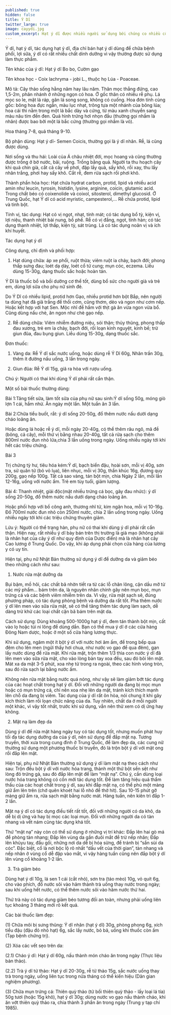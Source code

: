 ```yaml
---
published: true
hidden: false
title: Ý Dĩ
twitter_large: true
image: cayydi.jpg
custom_excerpt: Hạt ý dĩ được nhiều người sử dụng bới chúng co nhiều công dụng và giầu chất dinh dưỡng hơn gao.
---
```


Ý dĩ, hạt ý dĩ, tác dụng hạt ý dĩ, địa chỉ bán hạt ý dĩ dùng để chữa bệnh phổi, lợi sữa, ý dĩ có rất nhiều chất dinh dưỡng vì vậy thường được sử dụng làm thực phẩm.

Tên khác của ý dĩ: Hạt ý dĩ  Bo bo, Cườm gạo

Tên khoa học - Coix lachryma - jobi L., thuộc họ Lúa - Poaceae.

Mô tả: Cây thảo sống hằng năm hay lâu năm. Thân mọc thẳng đứng, cao 1,5-2m, phân nhánh ở những ngọn có hoa. Ở gốc thân có nhiều rễ phụ. Lá mọc so le, mặt lá ráp, gân lá song song, không có cuống. Hoa đơn tính cùng gốc: bông hoa đực ngắn, màu lục nhạt, trông tựa một nhánh của bông lúa; hoa cái thì nằm trong một lá bắc dày và cứng, từ màu xanh chuyển sang màu nâu tím đến đen. Quả hình trứng hơi nhọn đầu (thường gọi nhầm là nhân) được bao bởi một lá bắc cứng (thường gọi nhầm là vỏ).

Hoa tháng 7-8, quả tháng 9-10.

Bộ phận dùng: Hạt ý dĩ- Semen Coicis, thường gọi là ý dĩ nhân. Rễ, lá cũng được dùng.

Nơi sống và thu hái: Loài của Á châu nhiệt đới, mọc hoang và cũng thường được trồng ở bờ nước, bãi, ruộng. Trồng bằng quả. Người ta thu hoạch cây khi quả chín già, cắt cả cây về phơi, đập lấy quả, sấy khô, rồi xay, thu lấy nhân trắng, phơi hay sấy khô. Cắt rễ, đem rửa sạch rồi phơi khô.

Thành phần hóa học: Hạt chứa hydrat carbon, protid, lipid và nhiều acid amin như leucin, tyrosin, histidin, lysine, arginine, coicin, glutamic acid. Trong chất béo có coixenolide và coixol, sitosterol, dimethyl glucosid. Ở Trung Quốc, hạt Ý dĩ có acid myristic, campesterol,... Rễ chứa protid, lipid và tinh bột.

Tính vị, tác dụng: Hạt có vị ngọt, nhạt, tính mát; có tác dụng bổ tỳ, kiện vị, lợi niệu, thanh nhiệt bài nung, bổ phế. Rễ có vị đắng, ngọt, tính hàn; có tác dụng thanh nhiệt, lợi thấp, kiện tỳ, sát trùng. Lá có tác dụng noãn vị và ích khí huyết.

Tác dụng hạt ý dĩ

Công dụng, chỉ định và phối hợp:

1. Hạt dùng chữa: áp xe phổi, ruột thừa; viêm ruột ỉa chảy, bạch đới; phong thấp sưng đau; loét dạ dày, loét cổ tử cung; mụn cóc, eczema. Liều dùng 15-30g, dạng thuốc sắc hoặc hoàn tán.

Ý Dĩ là thuốc bổ và bồi dưỡng cơ thể tốt, dùng bổ sức cho người già và trẻ em, dùng lợi sữa cho phụ nữ sinh đẻ.

Do Ý Dĩ có nhiều lipid, protid hơn Gạo, nhiều protid hơn bột Bắp, nên người ta dùng hạt đã giã trắng để thổi cơm, cũng thơm, dẻo và ngon như cơm nếp. Hoặc kết hợp với hạt Sen. Mộc nhĩ để hầm với thịt gà ăn vừa ngon vừa bổ. Cũng dùng nấu chè, ăn ngon như chè gạo nếp.

2. Rễ dùng chữa: Viêm nhiễm đường niệu, sỏi thận; thủy thũng, phong thấp đau xương, trẻ em ỉa chảy, bạch đới, rối loạn kinh nguyệt, kinh bế; trừ giun đũa, đau bụng giun. Liều dùng 15-30g, dạng thuốc sắc.

Ðơn thuốc:

1. Vàng da: Rễ Ý dĩ sắc nước uống, hoặc dùng rễ Ý Dĩ 60g, Nhân trần 30g, thêm ít đường nấu uống, 3 lần trong ngày.

2. Giun đũa: Rễ Ý dĩ 15g, giã ra hòa với rượu uống.

Chú ý: Người có thai khi dùng Ý dĩ phải rất cẩn thận.

Một số bài thuốc thường dùng:

Bài 1:Tăng tiết sữa, làm tốt sữa của phụ nữ sau sinh:Ý dĩ sống 50g, móng giò lợn 1 cái, hầm nhừ. Ăn ngày một lần. Một tuần ăn 3 lần.

Bài 2:Chữa tiểu buốt, rắt: ý dĩ sống 20-50g, đổ thêm nước nấu dưới dạng cháo loãng ăn. 

Hoặc dùng lá hoặc rễ ý dĩ, mỗi ngày 20-40g, có thể thêm râu ngô, mã đề (bông, cả cây), mỗi thứ vị bằng nhau 20-40g, tất cả rửa sạch cho thêm 800ml nước đun nhỏ lửa,chia 3 lần uống trong ngày. Uống nhiều ngày tới khi hết các triệu chứng.

Bài 3 

Trị chứng tỳ hư, tiêu hóa kém:Ý dĩ, bạch biển đậu, hoài sơn, mỗi vị 40g, sơn tra, sử quân tử (bỏ vỏ lụa), liên nhục, mỗi vị 30g, thần khúc 16g, đương quy 200g, gạo nếp 100g. Tất cả sao vàng, tán bột mịn, chia Ngày 2 lần, mỗi lần 12-16g, uống với nước ấm. Trẻ em tùy tuổi, giảm lượng.

Bài 4: Thanh nhiệt, giải độc(mặt nhiều trứng cá bọc, gây đau nhức): ý dĩ sống 20-50g, đổ thêm nước nấu dưới dạng cháo loãng ăn.

Hoặc phối hợp với bồ công anh, thương nhĩ tử, kim ngân hoa, mỗi vị 10-16g. Đổ 700ml nước đun nhỏ còn 250ml nước, chia 2 lần uống trong ngày. Uống nhiều ngày tới khi các triệu chứng thuyên giảm.

Lứu ý: Người có thể trạng hàn, phụ nữ có thai khi dùng ý dĩ phải rất cẩn thận. Hiện nay, rất nhiều ý dĩ bày bán trên thị trường là giả mạo (không phải là nhân hạt của cây ý dĩ như quy định của Dược điển) mà là nhân hạt cây Cao lương ở Trung Quốc. Do vậy, khi áp dụng phải chọn cửa hàng của lương y có uy tín.

Hiện tại, phụ nữ Nhật Bản thường sử dụng ý dĩ để dưỡng da và giảm béo theo những cách như sau:

1. Nước rửa mặt dưỡng da

Bụi bậm, mồ hôi, các chất bã nhờn tiết ra từ các lỗ chân lông, cặn dầu mỡ từ các mỹ phẩm… bám trên da, là nguyên nhân chính gây nên mụn bọc, mụn trứng cá và các bệnh viêm nhiễm trên da. Vì vậy, rửa mặt sạch sẽ, đúng phương pháp, có tác dụng phòng bệnh và dưỡng da rất tốt. Pha thêm nước ý dĩ lên men vào sữa rửa mặt, sẽ có thể tăng thêm tác dụng làm sạch, dễ dàng trừ khử các loại chất cặn bã bám trên mặt da.

Cách sử dụng: Dùng khoảng 500-1000g hạt ý dĩ, đem tán thành bột mịn, cất vào lọ hoặc túi ni lông để dùng dần. Bạn có thể mua ý dĩ ở các cửa hàng Đông Nam dược, hoặc ở một số cửa hàng lương thực.

Khi sử dụng, ngâm một ít bột ý dĩ với nước hơi âm ấm, để trong bếp qua đêm cho lên men (ngửi thấy hơi chua, như nước vo gạo để qua đêm), gạn lấy nước dùng để rửa mặt. Khi rửa mặt, trộn thêm 1/3 thìa con nước ý dĩ đã lên men vào sữa rửa mặt, cho vào lòng bàn tay xoa đều, sau đó bôi lên mặt. Mát xa da mặt 3-5 phút, xoa nhẹ từ trong ra ngoài, theo các hình vòng tròn, sau đó rửa sạch lại bằng nước ấm.

Không nên rửa mặt bằng nước quá nóng, như vậy sẽ làm giảm bớt tác dụng của các hoạt chất trong hạt ý dĩ. Đối với những người da đang bị mọc mụn hoặc có mụn trứng cá, chỉ nên xoa nhẹ lên da mặt, tránh kích thích mạnh lên chỗ da đang bị viêm. Tác dụng của ý dĩ rất ôn hòa, nói chung ít khi gây kích thích làm rối loạn chức năng của da. Tuy nhiên, chất da ở mỗi người một khác, vì vậy tốt nhất, trước khi sử dụng, vẫn nên thử xem có dị ứng hay không.

2. Mặt nạ làm đẹp da

Dùng ý dĩ để rửa mặt hàng ngày tuy có tác dụng tốt, nhưng muốn phát huy tối đa tác dụng dưỡng da của ý dĩ, nên sử dụng để đắp mặt nạ. Tương truyền, thời xưa trong cung đình ở Trung Quốc, để làm đẹp da, các cung nữ thường sử dụng một phương thuốc bí truyền, đó là trộn bột ý dĩ với mật ong rồi đắp lên mặt.

Hiện tại, phụ nữ Nhật Bản thường sử dụng ý dĩ làm mặt nạ theo cách như sau: Trộn đều bột ý dĩ với nước hóa trang, thành một thứ bột sền sệt như lòng đỏ trứng gà, sau đó đắp lên mặt để làm “mặt nạ”. Chú ý, cần dùng loại nước hóa trang không có cồn mới tác dụng tốt. Để làm tăng hiệu quả thẩm thấu của các hoạt chất trong ý dĩ, sau khi đắp mặt nạ, có thể phủ một màng giữ ẩm lên trên (chớ quên khoét hai lỗ nhỏ để thở hít). Sau 10-15 phút gỡ màng giữ ẩm ra, rửa sạch mặt bằng nước mát. Hàng tuần, nên kiên trì đắp 1-2 lần.

Mặt nạ ý dĩ có tác dụng điều tiết rất tốt, đối với những người có da khô, da dễ bị dị ứng và hay bị mọc các loại mụn. Đối với những người da có tàn nhang và vết nám cũng tác dụng khá tốt.

Thứ “mặt nạ” này còn có thể sử dụng ở những vị trí khác: Đắp lên hai gò má để phòng tàn nhang; Đắp lên vùng da gần đuôi mắt để trừ nếp nhăn; Đắp lên khủyu tay, đầu gối, những nơi da dễ bị hóa sừng, để tránh bị “sần sùi da cóc”. Đặc biệt, cổ là nơi bộc lộ rõ nhất “dấu vết của thời gian”, tàn nhang và nếp nhăn ở vùng cổ dễ đập vào mắt, vì vậy hàng tuần cũng nên đắp bột ý dĩ lên vùng cổ khoảng 1-2 lần.

3. Trà giảm béo

Dùng hạt ý dĩ 10g, lá sen 1 cái (cắt nhỏ), sơn tra (táo mèo) 10g, vỏ quít 6g, cho vào phích, đổ nước sôi vào hãm thành trà uống thay nước trong ngày; sau khi uống hết nước, có thể thêm nước sôi vào hãm nước thứ hai.

Thứ trà này có tác dụng giảm béo tương đối an toàn, nhưng phải uống liên tục khoảng 3 tháng mới rõ kết quả.

Các bài thuốc làm đẹp:

(1) Chữa môi bị sưng thũng: Ý dĩ nhân (hạt ý dĩ) 30g, phòng phong 6g, xích tiểu đậu (đậu đỏ nhỏ hạt) 6g, sắc lấy nước, bỏ bã, uống khi thuốc còn ấm (Tạp bệnh chứng trị).

(2) Xóa các vết sẹo trên da:

(2.1) Cháo ý dĩ: Hạt ý dĩ 60g, nấu thành món cháo ăn trong ngày (Thực liệu bản thảo).

(2.2) Trà ý dĩ tử thảo: Hạt ý dĩ 20-30g, rễ tử thảo 15g, sắc nước uống thay trà trong ngày, uống liên tục trong nửa tháng có thể kiến hiệu (Dân gian nghiệm phương).

(3) Chữa mụn trứng cá: Thiên quỳ thảo (tử bối thiên quỳ thảo - lấy loại lá tía) 50g tươi (hoặc 15g khô), hạt ý dĩ 30g; dùng nước vo gạo nấu thành cháo, khi ăn vớt thiên quỳ thảo ra, chia thành 3 phần ăn trong ngày (Trung y tạp chí 1985).